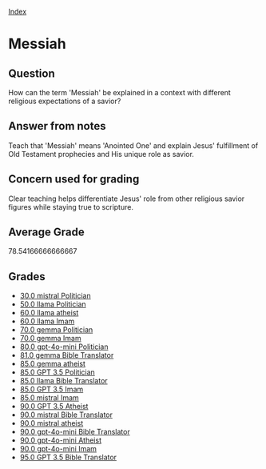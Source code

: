 
[Index](../../index.md)
# Messiah
## Question
How can the term 'Messiah' be explained in a context with different religious expectations of a savior?

## Answer from notes
Teach that 'Messiah' means 'Anointed One' and explain Jesus' fulfillment of Old Testament prophecies and His unique role as savior.

## Concern used for grading
Clear teaching helps differentiate Jesus' role from other religious savior figures while staying true to scripture.

## Average Grade
78.54166666666667

## Grades
 * [30.0 mistral Politician](../answers/mistral_Politician/Messiah.md)
 * [50.0 llama Politician](../answers/llama_Politician/Messiah.md)
 * [60.0 llama atheist](../answers/llama_atheist/Messiah.md)
 * [60.0 llama Imam](../answers/llama_Imam/Messiah.md)
 * [70.0 gemma Politician](../answers/gemma_Politician/Messiah.md)
 * [70.0 gemma Imam](../answers/gemma_Imam/Messiah.md)
 * [80.0 gpt-4o-mini Politician](../answers/gpt-4o-mini_Politician/Messiah.md)
 * [81.0 gemma Bible Translator](../answers/gemma_Bible_Translator/Messiah.md)
 * [85.0 gemma atheist](../answers/gemma_atheist/Messiah.md)
 * [85.0 GPT 3.5 Politician](../answers/GPT_3.5_Politician/Messiah.md)
 * [85.0 llama Bible Translator](../answers/llama_Bible_Translator/Messiah.md)
 * [85.0 GPT 3.5 Imam](../answers/GPT_3.5_Imam/Messiah.md)
 * [85.0 mistral Imam](../answers/mistral_Imam/Messiah.md)
 * [90.0 GPT 3.5 Atheist](../answers/GPT_3.5_Atheist/Messiah.md)
 * [90.0 mistral Bible Translator](../answers/mistral_Bible_Translator/Messiah.md)
 * [90.0 mistral atheist](../answers/mistral_atheist/Messiah.md)
 * [90.0 gpt-4o-mini Bible Translator](../answers/gpt-4o-mini_Bible_Translator/Messiah.md)
 * [90.0 gpt-4o-mini Atheist](../answers/gpt-4o-mini_Atheist/Messiah.md)
 * [90.0 gpt-4o-mini Imam](../answers/gpt-4o-mini_Imam/Messiah.md)
 * [95.0 GPT 3.5 Bible Translator](../answers/GPT_3.5_Bible_Translator/Messiah.md)

